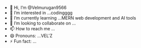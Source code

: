 - 👋 Hi, I’m @Velmurugan9566
- 👀 I’m interested in ...codingggg
- 🌱 I’m currently learning ...MERN web development and AI tools
- 💞️ I’m looking to collaborate on ...
- 📫 How to reach me ...
- 😄 Pronouns: ...VEL'Z
- ⚡ Fun fact: ...

<!---
Velmurugan9566/Velmurugan9566 is a ✨ special ✨ repository because its `README.md` (this file) appears on your GitHub profile.
You can click the Preview link to take a look at your changes.
--->
